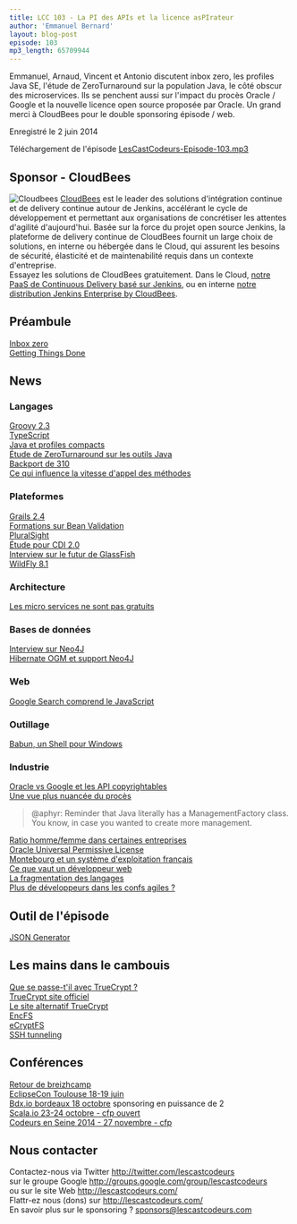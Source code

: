 ```yaml
---
title: LCC 103 - La PI des APIs et la licence asPIrateur
author: 'Emmanuel Bernard'
layout: blog-post
episode: 103
mp3_length: 65709944
---
```

Emmanuel, Arnaud, Vincent et Antonio discutent inbox zero, les profiles Java SE, l'étude de ZeroTurnaround sur 
la population Java, le côté obscur des microservices.
Ils se penchent aussi sur l'impact du procès Oracle / Google et la nouvelle licence open source proposée par Oracle.
Un grand merci à CloudBees pour le double sponsoring épisode / web.

Enregistré le 2 juin 2014

Téléchargement de l'épisode [LesCastCodeurs-Episode-103.mp3](http://traffic.libsyn.com/lescastcodeurs/LesCastCodeurs-Episode-103.mp3)  

## Sponsor - CloudBees

<p class="sponsor">
<img src="/images/promo/sponsors/cloudbees-200x134px.png" alt="Cloudbees" />
<a href="http://cloudbees.com">CloudBees</a> est le leader des solutions d'intégration continue et de delivery continue autour de Jenkins,
accélérant le cycle de développement et permettant aux organisations de concrétiser les attentes d'agilité d'aujourd'hui.
Basée sur la force du projet open source Jenkins, la plateforme de delivery continue de CloudBees fournit un large choix de solutions, en interne ou hébergée dans le Cloud,
qui assurent les besoins de sécurité, élasticité et de maintenabilité requis dans un contexte d'entreprise.
<br/>
Essayez les solutions de CloudBees gratuitement. Dans le Cloud, <a href="https://www.cloudbees.com/signup">notre PaaS de Continuous Delivery basé sur Jenkins</a>,
ou en interne <a href="http://www.cloudbees.com/jenkins-enterprise-by-cloudbees-download.cb">notre distribution Jenkins Enterprise by CloudBees</a>.
</p>

## Préambule

[Inbox zero](http://www.43folders.com/izero)  
[Getting Things Done](http://gettingthingsdone.com)  

## News

### Langages

[Groovy 2.3](http://glaforge.appspot.com/article/groovy-2-3-0-is-out)  
[TypeScript](http://www.typescriptlang.org)  
[Java et profiles compacts](https://blogs.oracle.com/java-platform-group/entry/compact_profiles_space_and_security)  
[Étude de ZeroTurnaround sur les outils Java](http://zeroturnaround.com/rebellabs/java-tools-and-technologies-landscape-for-2014/)  
[Backport de 310](https://github.com/ThreeTen/threetenbp)  
[Ce qui influence la vitesse d'appel des méthodes](http://www.insightfullogic.com/blog/2014/may/12/fast-and-megamorphic-what-influences-method-invoca/)  

### Plateformes

[Grails 2.4](https://spring.io/blog/2014/05/21/grails-2-4-released)  
[Formations sur Bean Validation](http://beanvalidation.org/news/2014/05/28/training-materials/)  
[PluralSight](http://pluralsight.com/training)  
[Étude pour CDI 2.0](http://www.cdi-spec.org/news/2014/05/28/CDI-2_0-survey/)  
[Interview sur le futur de GlassFish](http://bit.ly/1k9Fnwv)  
[WildFly 8.1](https://community.jboss.org/wiki/WildFly810FinalReleaseNotes)  

### Architecture

[Les micro services ne sont pas gratuits](http://highscalability.com/blog/2014/4/8/microservices-not-a-free-lunch.html)  

### Bases de données

[Interview sur Neo4J](http://www.infoq.com/articles/data-modeling-graph-databases)  
[Hibernate OGM et support Neo4J](http://in.relation.to/Bloggers/HibernateOGM410Beta3IsOutBringingImprovedSupportForNeo4jQueryingAndMore)  

### Web

[Google Search comprend le JavaScript](http://googlewebmastercentral.blogspot.fr/2014/05/understanding-web-pages-better.html)  

### Outillage

[Babun, un Shell pour Windows](http://babun.github.io/?utm_content=buffer8c2c1&utm_medium=social&utm_source=twitter.com&utm_campaign=buffer)  

### Industrie

[Oracle vs Google et les API copyrightables](http://cio.economictimes.indiatimes.com/news/government-policy/oracle-wins-copyright-ruling-against-google-could-damage-software-industry/34932989)  
[Une vue plus nuancée du procès](http://blog.restlet.com/2014/05/17/key-quotes-from-java-api-copyright-case-between-oracle-and-google/)  

> @aphyr: Reminder that Java literally has a ManagementFactory class. You know, in case you wanted to create more management.

[Ratio homme/femme dans certaines entreprises](http://do-better.herokuapp.com/)  
[Oracle Universal Permissive License](http://h30499.www3.hp.com/t5/HP-Software-Solutions-Blog/Use-Oracle-s-UPL-Abandon-Your-Intellectual-Property/ba-p/6485626#.U4RIql5DwnE)  
[Montebourg et un système d'exploitation français](http://www.zdnet.fr/actualites/montebourg-serait-favorable-a-la-creation-d-un-os-made-in-france-xptdr-39801597.htm)  
[Ce que vaut un développeur web](http://aeon.co/magazine/living-together/james-somers-web-developer-money/)  
[La fragmentation des langages](http://redmonk.com/dberkholz/2014/05/02/github-language-trends-and-the-fragmenting-landscape/)  
[Plus de développeurs dans les confs agiles ?](http://agilewarrior.wordpress.com/2014/05/13/where-did-all-the-developers-go/)  

## Outil de l'épisode

[JSON Generator](http://www.json-generator.com/)  

## Les mains dans le cambouis

[Que se passe-t'il avec TrueCrypt ?](http://korben.info/truecrypt.html)  
[TrueCrypt site officiel](http://truecrypt.org)  
[Le site alternatif TrueCrypt](http://truecrypt.ch)  
[EncFS](http://www.arg0.net/encfs)  
[eCryptFS](http://ecryptfs.org)  
[SSH tunneling](http://blog.sensible.io/2014/05/17/ssh-tunnel-local-and-remote-port-forwarding-explained-with-examples.html)  

## Conférences

[Retour de breizhcamp](http://javagile.wordpress.com/2014/05/21/breizhcamp-2014-13/)  
[EclipseCon Toulouse 18-19 juin](https://www.eclipsecon.org/france2014/)  
[Bdx.io bordeaux 18 octobre](http://www.bdx.io/) sponsoring en puissance de 2  
[Scala.io 23-24 octobre - cfp ouvert](http://cfp.scala.io/)  
[Codeurs en Seine 2014 - 27 novembre - cfp](https://docs.google.com/forms/d/10s6T59UUYRsDudpQIzBJw_I2DBiEE0C_216zLg1KtWo/viewform)  

## Nous contacter

Contactez-nous via Twitter <http://twitter.com/lescastcodeurs>  
sur le groupe Google <http://groups.google.com/group/lescastcodeurs>  
ou sur le site Web <http://lescastcodeurs.com/>  
Flattr-ez nous (dons) sur <http://lescastcodeurs.com/>  
En savoir plus sur le sponsoring ? sponsors@lescastcodeurs.com
